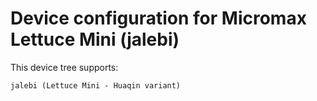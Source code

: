 Device configuration for Micromax Lettuce Mini (jalebi)
==============================
This device tree supports:

    jalebi (Lettuce Mini - Huaqin variant)
